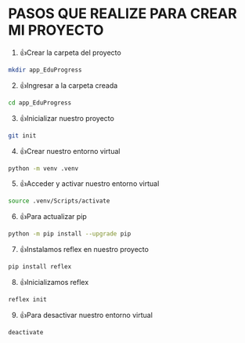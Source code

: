 # PASOS QUE REALIZE PARA CREAR MI PROYECTO
1. 👍Crear la carpeta del proyecto
```bash
mkdir app_EduProgress
```
2. 👍Ingresar a la carpeta creada
```bash
cd app_EduProgress
```
3. 👍Inicializar nuestro proyecto
```bash
git init
```
4. 👍Crear nuestro entorno virtual 
```bash
python -m venv .venv
```
5. 👍Acceder y activar nuestro entorno virtual 
```bash
source .venv/Scripts/activate
```
6. 👍Para actualizar pip
```bash
python -m pip install --upgrade pip
```
7. 👍Instalamos reflex en nuestro proyecto
```bash
pip install reflex
```
8. 👍Inicializamos reflex 
```bash
reflex init
```
9.  👍Para desactivar nuestro entorno virtual
```bash
deactivate
```
